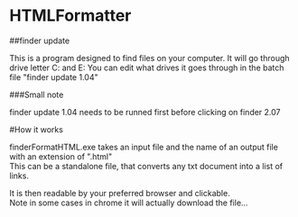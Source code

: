 # HTMLFormatter

##finder update

This is a program designed to find files on your computer.
It will go through drive letter C: and E:
You can edit what drives it goes through in the batch file "finder update 1.04"

###Small note

finder update 1.04 needs to be runned first before clicking on finder 2.07

#How it works

finderFormatHTML.exe takes an input file and the name of an output file with an extension of ".html"<br>
This can be a standalone file, that converts any txt document into a list of links.

It is then readable by your preferred browser and clickable. 
<br>Note in some cases in chrome it will actually download the file...
